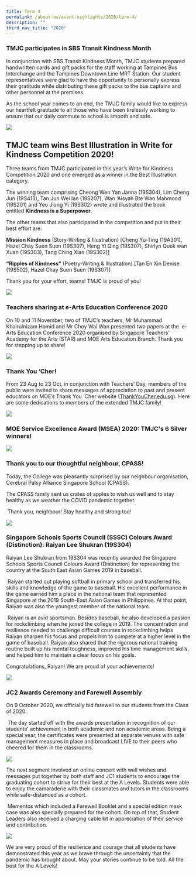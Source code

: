 ```yaml
---
title: Term 4
permalink: /about-us/event-highlights/2020/term-4/
description: ""
third_nav_title: "2020"
---
```

### TMJC participates in SBS Transit Kindness Month

In conjunction with SBS Transit Kindness Month, TMJC students prepared handwritten cards and gift packs for the staff working at Tampines Bus Interchange and the Tampines Downtown Line MRT Station. Our student representatives were glad to have the opportunity to personally express their gratitude while distributing these gift packs to the bus captains and other personnel at the premises.    
  
As the school year comes to an end, the TMJC family would like to express our heartfelt gratitude to all those who have been tirelessly working to ensure that our daily commute to school is smooth and safe.

![](/images/2020-T4-Events-SBSTransitKindnessMonth_01.jpeg)

TMJC team wins Best Illustration in Write for Kindness Competition 2020!
------------------------------------------------------------------------

  
Three teams from TMJC participated in this year’s Write for Kindness Competition 2020 and one emerged as a winner in the Best Illustration category.  
  
The winning team comprising Cheong Wen Yan Janna (19S304), Lim Cheng Jun (19S413), Tan Jun Wei Ian (19S207), Wan ‘Aisyah Bte Wan Mahmood (19S201) and Yeo Jiong Yi (19S302) wrote and illustrated the book entitled **Kindness is a Superpower**.  
  
The other teams that also participated in the competition and put in their best effort are:  
  
**Mission Kindness** (Story-Writing & Illustration) \[Cheng Yu-Ting (19A301), Hazel Chay Suen Suen (19S307), Heng Yi Qing (19S307), Shirlyn Quek wan Xuan (19S303), Tang Ching Xian (19S302)\]

**“Ripples of Kindness”** (Poetry-Writing & Illustration) \[Tan En Xin Denise (19S502), Hazel Chay Suen Suen (19S307)\]  
  
Thank you for your effort, teams! TMJC is proud of you!

![](/images/2020-T4-Events-WriteforKindnessCompetition_01.jpeg)

### Teachers sharing at e-Arts Education Conference 2020

On 10 and 11 November, two of TMJC’s teachers, Mr Muhammad Khairulnizam Hamid and Mr Choy Wai Wan presented two papers at the  e-Arts Education Conference 2020 organised by Singapore Teachers’ Academy for the Arts (STAR) and MOE Arts Education Branch. Thank you for stepping up to share!

![](/images/2020-T4-Events-e-ArtsEducationConference_01.jpeg)

### Thank You ‘Cher!

From 23 Aug to 23 Oct, in conjunction with Teachers’ Day, members of the public were invited to share messages of appreciation to past and present educators on MOE’s Thank You ‘Cher website ([ThankYouCher.edu.sg](http://thankyoucher.edu.sg/)). Here are some dedications to members of the extended TMJC family!

![](/images/2020-T4-Events-ThankYouCher_01.jpeg)

### MOE Service Excellence Award (MSEA) 2020: TMJC's 6 Silver winners!

![](/images/MSEA%20Posters%202020_v2.jpeg)

### Thank you to our thoughtful neighbour, CPASS!

Today, the College was pleasantly surprised by our neighbour organisation, Cerebral Palsy Alliance Singapore School (CPASS).

The CPASS family sent us crates of apples to wish us well and to stay healthy as we weather the COVID pandemic together.

 Thank you, neighbour! Stay healthy and strong too!
 
![](/images/2020-T4-Events-CPASS_01.jpeg)

### Singapore Schools Sports Council (SSSC) Colours Award (Distinction): Raiyan Lee Shukran (19S304)
  
Raiyan Lee Shukran from 19S304 was recently awarded the Singapore Schools Sports Council Colours Award (Distinction) for representing the country at the South East Asian Games 2019 in baseball.

 Raiyan started out playing softball in primary school and transferred his skills and knowledge of the game to baseball. His excellent performance in the game earned him a place in the national team that represented Singapore at the 2019 South-East Asian Games in Philippines. At that point, Raiyan was also the youngest member of the national team.

 Raiyan is an avid sportsman. Besides baseball, he also developed a passion for rockclimbing when he joined the college in 2019. The concentration and resilience needed to challenge difficult courses in rockclimbing helps Raiyan sharpen his focus and propels him to compete at a higher level in the game of baseball. Raiyan also shared that the rigorous national training routine built up his mental toughness, improved his time management skills, and helped him to maintain a clear focus on his goals.

Congratulations, Raiyan! We are proud of your achievements!

![](/images/2020-T4-Events-RaiyanLeeSSSCAward_01.jpeg)

### JC2 Awards Ceremony and Farewell Assembly

On 9 October 2020, we officially bid farewell to our students from the Class of 2020.  

 The day started off with the awards presentation in recognition of our students' achievement in both academic and non academic areas. Being a special year, the certificates were presented at separate venues with safe management measures in place and broadcast LIVE to their peers who cheered for them in the classrooms.
 
 ![](/images/2020-T4-Events-JC2FarewellAssembly_01.jpeg)
 
The next segment involved an online concert with well wishes and messages put together by both staff and JC1 students to encourage the graduating cohort to strive for their best at the A Levels. Students were able to enjoy the camaraderie with their classmates and tutors in the classrooms while safe-distanced as a cohort.

 Mementos which included a Farewell Booklet and a special edition mask case was also specially prepared for the cohort. On top of that, Student Leaders also received a charging cable kit in appreciation of their service and contribution.
 
 ![](/images/2020-T4-Events-JC2FarewellAssembly_02.jpeg)
 
 We are very proud of the resilience and courage that all students have demonstrated this year as we brave through the uncertainty that the pandemic has brought about. May your stories continue to be told. All the best for the A Levels!
 